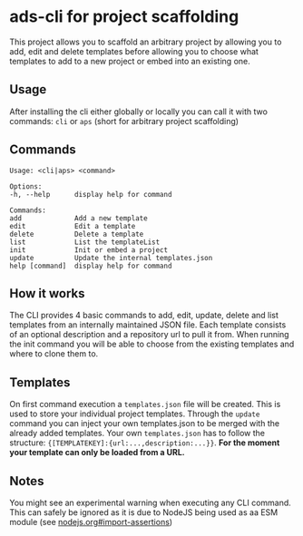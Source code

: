 # ads-cli for project scaffolding

This project allows you to scaffold an arbitrary project by allowing you to add, edit and delete templates before allowing you to choose what templates to add to a new project or embed into an existing one.

## Usage
After installing the cli either globally or locally you can call it with two commands: ```cli``` or ```aps``` (short for arbitrary project scaffolding)

## Commands
```
Usage: <cli|aps> <command>

Options:
-h, --help      display help for command

Commands:
add             Add a new template
edit            Edit a template
delete          Delete a template
list            List the templateList
init            Init or embed a project
update          Update the internal templates.json
help [command]  display help for command
```

## How it works
The CLI provides 4 basic commands to add, edit, update, delete and list templates from an internally maintained JSON file. Each template consists of an optional description and a repository url to pull it from. When running the init command you will be able to choose from the existing templates and where to clone them to.

## Templates
On first command execution a ```templates.json``` file will be created. This is used to store your individual project templates. Through the ```update``` command you can inject your own templates.json to be merged with the already added templates. Your own ```templates.json``` has to follow the structure: ```{[TEMPLATEKEY]:{url:...,description:...}}```.
**For the moment your template can only be loaded from a URL.**

## Notes
You might see an experimental warning when executing any CLI command. This can safely be ignored as it is due to NodeJS being used as aa ESM module (see [nodejs.org#import-assertions](https://nodejs.org/api/esm.html#import-assertions))
